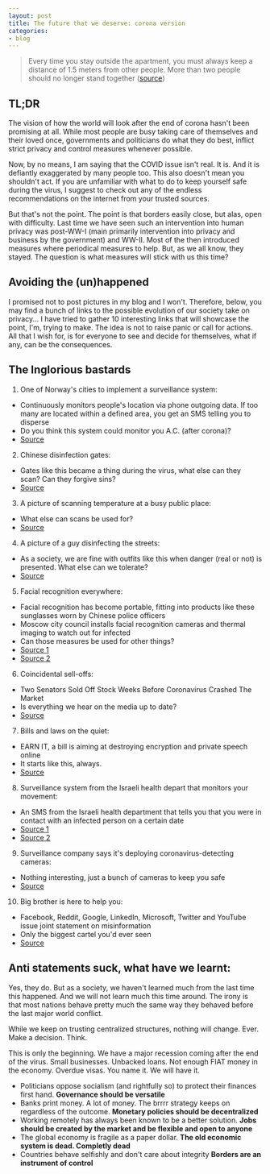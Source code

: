 ```yaml
---
layout: post
title: The future that we deserve: corona version
categories:
- blog
---
```


> Every time you stay outside the apartment, you must always keep a distance of 1.5 meters from other people. More than two people should no longer stand together
([source](https://www.morgenpost.de/berlin/article228750517/Corona-in-Berlin-Ausgangsbeschraenkungen-und-Verbote-Was-erlaubt-bleiben-soll.html))

## TL;DR

The vision of how the world will look after the end of corona hasn't been promising at all. While most people are busy taking care of themselves
and their loved once, governments and politicians do what they do best, inflict strict privacy and control measures whenever possible.

Now, by no means, I am saying that the COVID issue isn't real. It is. And it is defiantly exaggerated by many people too. This also doesn't mean you shouldn't act. If you are unfamiliar with what to do to keep yourself safe during the virus, I suggest to check out any of the endless recommendations on the internet from your trusted sources. 

But that's not the point. The point is that borders easily close, but alas, open with difficulty. Last time we have seen such an intervention into human privacy was post-WW-I (main primarily intervention into privacy and business by the government) and WW-II.  Most of the then introduced measures where periodical measures to help. But, as we all know, they stayed. The question is what measures will stick with us this time?

## Avoiding the (un)happened

I promised not to post pictures in my blog and I won't. Therefore, below, you may find a bunch of links to the possible evolution of our society take on privacy... I have tried to gather 10 interesting links that will showcase the point, I'm, trying to make. The idea is not to raise panic or call for actions. All that I wish for, is for everyone to see and decide for themselves, what if any,
can be the consequences. 

## The Inglorious bastards

1) One of Norway's cities to implement a surveillance system:

- Continuously monitors people's location via phone outgoing data. If too many are located within a defined area, you get an SMS telling you to disperse
- Do you think this system could monitor you A.C. (after corona)?
- [Source](https://www.vg.no/nyheter/innenriks/i/mR47VE/bergen-kommune-vil-sende-sms-varsel-til-folk-som-samler-seg-ute)

2) Chinese disinfection gates:

- Gates like this became a thing during the virus, what else can they scan? Can they forgive sins?
- [Source](https://www.reddit.com/r/Cyberpunk/comments/fkrqfh/chinese_disinfection_gates/)

3) A picture of scanning temperature at a busy public place:

- What else can scans be used for?
- [Source](https://www.reddit.com/r/Cyberpunk/comments/fmy01h/this_covid_stuff_really_is_giving_this_sub_a_lot/)

4) A picture of a guy disinfecting the streets:

- As a society, we are fine with outfits like this when danger (real or not) is presented. What else can we tolerate?
- [Source](https://www.reddit.com/r/Cyberpunk/comments/fiqkuf/worker_sprays_the_street_with_disinfectant_to/)

5) Facial recognition everywhere:

- Facial recognition has become portable, fitting into products like these sunglasses worn by Chinese police officers
- Moscow city council installs facial recognition cameras and thermal imaging to watch out for infected
- Can those measures be used for other things?
- [Source 1](https://www.reddit.com/r/Cyberpunk/comments/f8yk07/facial_recognition_has_become_portable_fitting/)
- [Source 2](https://ria.ru/20200321/1568952708.html?rcmd_alg=collaboration2_semantic&rcmd_id=1568910829)

6) Coincidental sell-offs:

- Two Senators Sold Off Stock Weeks Before Coronavirus Crashed The Market
- Is everything we hear on the media up to date?
- [Source](https://www.forbes.com/sites/rachelsandler/2020/03/20/two-senators-sold-off-stock-weeks-before-coronavirus-crashed-the-market/)

7) Bills and laws on the quiet:

- EARN IT, a bill is aiming at destroying encryption and private speech online
- It starts like this, always.
- [Source](https://bitcoinmagazine.com/articles/earn-it-the-us-anti-encryption-bill-that-threatens-private-speech-online)

8) Surveillance system from the Israeli health depart that monitors your movement:

- An SMS from the Israeli health department that tells you that you were in contact with an infected person on a certain date
- [Source 1](https://mobile.twitter.com/kann_news/status/1240361001234698240)
- [Source 2](https://www.timesofisrael.com/health-ministry-begins-controversial-tracking-of-coronavirus-patients/)

9) Surveillance company says it's deploying coronavirus-detecting cameras:

- Nothing interesting, just a bunch of cameras to keep you safe
- [Source](https://www.vice.com/en_us/article/epg8xe/surveillance-company-deploying-coronavirus-detecting-cameras)

10) Big brother is here to help you:

- Facebook, Reddit, Google, LinkedIn, Microsoft, Twitter and YouTube issue joint statement on misinformation
- Only the biggest cartel you'd ever seen
- [Source](https://techcrunch.com/2020/03/16/facebook-reddit-google-linkedin-microsoft-twitter-and-youtube-issue-joint-statement-on-misinformation/?guce_referrer=aHR0cHM6Ly9jb25zZW50LnlhaG9vLmNvbS8&guce_referrer_sig=AQAAABYe-kq9YI-TJ6wtVMovmJXWoMC_d4Z_NIjHeHRtTpW2rTNdWH5UJf926v4qTYeSfZ_OmAT3brJLbWyz76VoAMJcyHu0-mICu2m0vWY7jY8XhTwiD-pOv6CK41PmAqiOp9wsSeliLZEyr2VXyAhenpi_M4ywvoydwWlk8OWX-BRj&_guc_consent_skip=1584976321)

## Anti statements suck, what have we learnt:

Yes, they do. But as a society, we haven't learned much from the last time this happened. And we will not learn much this time around. The irony is that most nations behave pretty much the same way they behaved before the last major world conflict.

While we keep on trusting centralized structures, nothing will change. Ever. Make a decision. Think.

This is only the beginning. We have a major recession coming after the end of the virus. Small businesses. Unbacked loans. Not enough FIAT money in the economy. Overdue visas. You name it. We will have it. 

- Politicians oppose socialism (and rightfully so) to protect their finances first hand. **Governance should be versatile**
- Banks print money. A lot of money. The brrrr strategy keeps on regardless of the outcome. **Monetary policies should be decentralized**
- Working remotely has always been known to be a better solution. **Jobs should be created by the market and be flexible and open to anyone**
- The global economy is fragile as a paper dollar. **The old economic system is dead. Completly dead**
- Countries behave selfishly and don't care about integrity **Borders are an instrument of control**

